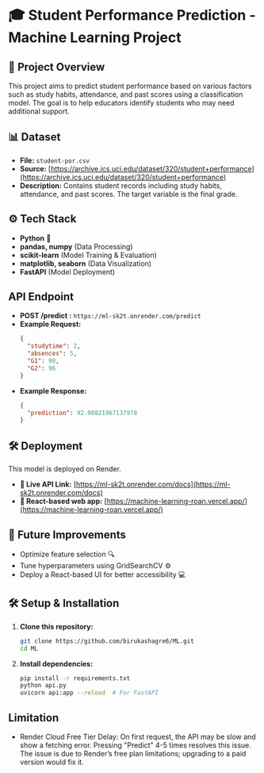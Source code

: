 # 🎓 Student Performance Prediction - Machine Learning Project

## 📖 Project Overview

This project aims to predict student performance based on various factors such as study habits, attendance, and past scores using a classification model. The goal is to help educators identify students who may need additional support.

## 📊 Dataset

- **File:** `student-por.csv`
- **Source:** [https://archive.ics.uci.edu/dataset/320/student+performance](https://archive.ics.uci.edu/dataset/320/student+performance)
- **Description:** Contains student records including study habits, attendance, and past scores. The target variable is the final grade.

## ⚙️ Tech Stack

- **Python** 🐍
- **pandas, numpy** (Data Processing)
- **scikit-learn** (Model Training & Evaluation)
- **matplotlib, seaborn** (Data Visualization)
- **FastAPI** (Model Deployment)

## API Endpoint

- **POST /predict :**
  `https://ml-sk2t.onrender.com/predict`
- **Example Request:**
  ```json
  {
    "studytime": 2,
    "absences": 5,
    "G1": 98,
    "G2": 96
  }
  ```
- **Example Response:**
  ```json
  {
    "prediction": 92.00821967137978
  }
  ```

## 🛠️ Deployment

This model is deployed on Render.

- **🔗 Live API Link:** [https://ml-sk2t.onrender.com/docs](https://ml-sk2t.onrender.com/docs)
- **🔗 React-based web app:** [https://machine-learning-roan.vercel.app/](https://machine-learning-roan.vercel.app/)

## 🎯 Future Improvements

- Optimize feature selection 🔍
- Tune hyperparameters using GridSearchCV ⚙️
- Deploy a React-based UI for better accessibility 💻

## 🛠️ Setup & Installation

1. **Clone this repository:**
   ```bash
   git clone https://github.com/birukashagre6/ML.git
   cd ML
   ```
2. **Install dependencies:**
   ```bash
   pip install -r requirements.txt
   python api.py
   uvicorn api:app --reload  # For FastAPI
   ```

## Limitation

- Render Cloud Free Tier Delay: On first request, the API may be slow and show a fetching error. Pressing "Predict" 4-5 times resolves this issue. The issue is due to Render’s free plan limitations; upgrading to a paid version would fix it.
